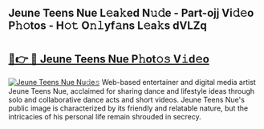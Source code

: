 ## Jeune Teens Nue L𝚎a𝚔ed N𝚞𝚍e - Part-ojj Vi𝚍𝚎o P𝚑𝚘tos - H𝚘𝚝 O𝚗𝚕yf𝚊ns L𝚎a𝚔s dVLZq

# <h2><a href="http://kfanr3.oniu.top/?m=Jeune+Teens+Nue">🔗👉 🔴 Jeune Teens Nue P𝚑ot𝚘𝚜 V𝚒d𝚎o</a></h2>

[![Jeune Teens Nue Nu𝚍e𝚜](https://i.imgur.com/0qMVB7G.gif)](http://kfanr3.oniu.top/?m=Jeune+Teens+Nue)
Web-based entertainer and digital media artist Jeune Teens Nue, acclaimed for sharing dance and lifestyle ideas through solo and collaborative dance acts and short videos. Jeune Teens Nue's public image is characterized by its friendly and relatable nature, but the intricacies of his personal life remain shrouded in secrecy.  
